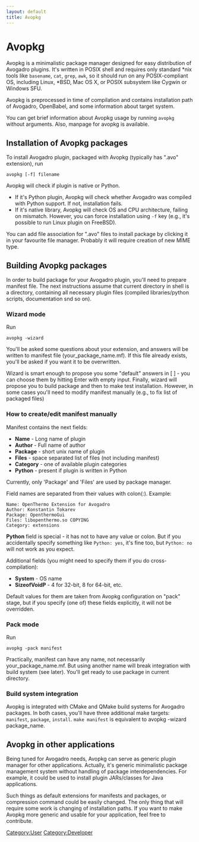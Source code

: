 ```yaml
---
layout: default
title: Avopkg
---
```


# Avopkg

Avopkg is a minimalistic package manager designed for easy distribution of Avogadro plugins. It's written in POSIX shell and requires only standard \*nix tools like `basename`, `cat`, `grep`, `awk`, so it should run on any POSIX-compliant OS, including Linux, \*BSD, Mac OS X, or POSIX subsystem like Cygwin or Windows SFU.

Avopkg is preprocessed in time of compilation and contains installation path of Avogadro, OpenBabel, and some information about target system.

You can get brief information about Avopkg usage by running `avopkg` without arguments. Also, manpage for avopkg is available.

Installation of Avopkg packages
-------------------------------

To install Avogadro plugin, packaged with Avopkg (typically has ".avo" extension), run

    avopkg [-f] filename

Avopkg will check if plugin is native or Python.

-   If it's Python plugin, Avopkg will check whether Avogadro was compiled with Python support. If not, installation fails.
-   If it's native library, Avopkg will check OS and CPU architecture, failing on mismatch. However, you can force installation using `-f` key (e.g., it's possible to run Linux plugin on FreeBSD).

You can add file association for ".avo" files to install package by clicking it in your favourite file manager. Probably it will require creation of new MIME type.

Building Avopkg packages
------------------------

In order to build package for your Avogadro plugin, you'll need to prepare manifest file. The next instructions assume that current directory in shell is a directory, containing all necessary plugin files (compiled libraries/python scripts, documentation snd so on).

### Wizard mode

Run

    avopkg -wizard

You'll be asked some questions about your extension, and answers will be written to manifest file (your\_package\_name.mf). If this file already exists, you'll be asked if you want it to be overwritten.

Wizard is smart enough to propose you some "default" answers in [ ] - you can choose them by hitting Enter with empty input. Finally, wizard will propose you to build package and then to make test installation. However, in some cases you'll need to modify manifest manually (e.g., to fix list of packaged files)

### How to create/edit manifest manually

Manifest contains the next fields:

-   **Name** - Long name of plugin
-   **Author** - Full name of author
-   **Package** - short unix name of plugin
-   **Files** - space separated list of files (not including manifest)
-   **Category** - one of available plugin categories
-   **Python** - present if plugin is written in Python

Currently, only 'Package' and 'Files' are used by package manager.

Field names are separated from their values with colon(:). Example:

    Name: OpenThermo Extension for Avogadro
    Author: Konstantin Tokarev
    Package: OpenthermoGui
    Files: libopenthermo.so COPYING
    Category: extensions

**Python** field is special - it has not to have any value or colon. But if you accidentally specify something like `Python: yes`, it's fine too, but `Python: no` will not work as you expect.

Additional fields (you might need to specify them if you do cross-compilation):

-   **System** - OS name
-   **SizeofVoidP** - 4 for 32-bit, 8 for 64-bit, etc.

Default values for them are taken from Avopkg configuration on "pack" stage, but if you specify (one of) these fields explicitly, it will not be overridden.

### Pack mode

Run

    avopkg -pack manifest

Practically, manifest can have any name, not necessarily your\_package\_name.mf. But using another name will break integration with build system (see later). You'll get ready to use package in current directory.

### Build system integration

Avopkg is integrated with CMake and QMake build systems for Avogadro packages. In both cases, you'll have three additional make targets: `manifest`, `package`, `install`. `make manifest` is equivalent to avopkg -wizard package\_name.

Avopkg in other applications
----------------------------

Being tuned for Avogadro needs, Avopkg can serve as generic plugin manager for other applications. Actually, it's generic minimalistic package management system without handling of package interdependencies. For example, it could be used to install plugin JARs/classes for Java applications.

Such things as default extensions for manifests and packages, or compression command could be easily changed. The only thing that will require some work is changing of installation paths. If you want to make Avopkg more generic and usable for your application, feel free to contribute.

<Category:User> <Category:Developer>

